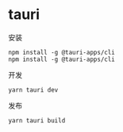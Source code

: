 # tauri

安装

~~~
npm install -g @tauri-apps/cli
npm install -g @tauri-apps/cli  
~~~

 
开发

~~~
yarn tauri dev
~~~

发布

~~~
yarn tauri build
~~~
